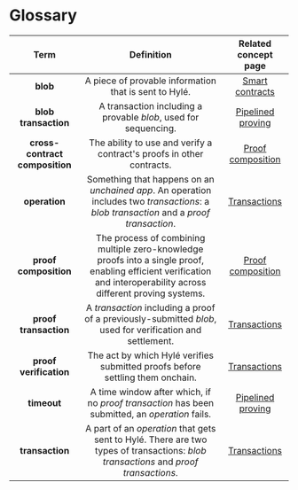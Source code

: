 # Glossary

|              Term              |                                                            Definition                                                           | Related concept page |
|:------------------------------:|:-------------------------------------------------------------------------------:|:--------------:
| **blob**                       | A piece of provable information that is sent to Hylé.                                                                           | [Smart contracts](../concepts/smart-contracts.md) |
| **blob transaction**           | A transaction including a provable *blob*, used for sequencing.       | [Pipelined proving](../concepts/proof-composability.md) |
| **cross-contract composition** | The ability to use and verify a contract's proofs in other contracts.  | [Proof composition](../concepts/proof-composability.md) |
| **operation**                  | Something that happens on an *unchained app*. An operation includes two *transactions*: a *blob transaction* and a *proof transaction*. | [Transactions](../concepts/transaction.md) |
| **proof composition**          | The process of combining multiple zero-knowledge proofs into a single proof, enabling efficient verification and interoperability across different proving systems.  | [Proof composition](../concepts/proof-composability.md) |
| **proof transaction**          | A *transaction* including a proof of a previously-submitted *blob*, used for verification and settlement.   | [Transactions](../concepts/transaction.md) |
| **proof verification**         | The act by which Hylé verifies submitted proofs before settling them onchain.                               | [Transactions](../concepts/transaction.md) |
| **timeout**                    | A time window after which, if no *proof transaction* has been submitted, an *operation* fails.    | [Pipelined proving](../concepts/proof-composability.md) |
| **transaction**                | A part of an *operation* that gets sent to Hylé. There are two types of transactions: *blob transactions* and *proof transactions*.   | [Transactions](../concepts/transaction.md) |